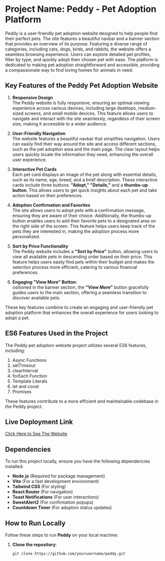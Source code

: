 # Project Name: **Peddy - Pet Adoption Platform**

Peddy is a user-friendly pet adoption website designed to help people find their perfect pets. The site features a beautiful navbar and a banner section that provides an overview of its purpose. Featuring a diverse range of categories, including cats, dogs, birds, and rabbits, the website offers a seamless browsing experience. Users can explore detailed pet profiles, filter by type, and quickly adopt their chosen pet with ease. The platform is dedicated to making pet adoption straightforward and accessible, providing a compassionate way to find loving homes for animals in need.

## Key Features of the Peddy Pet Adoption Website

1. **Responsive Design**  
   The Peddy website is fully responsive, ensuring an optimal viewing experience across various devices, including large desktops, medium-sized screens, and small mobile devices. This feature allows users to navigate and interact with the site seamlessly, regardless of their screen size, making it accessible to a wider audience.

2. **User-Friendly Navigation**  
   The website features a beautiful navbar that simplifies navigation. Users can easily find their way around the site and access different sections, such as the pet adoption area and the main page. The clear layout helps users quickly locate the information they need, enhancing the overall user experience.

3. **Interactive Pet Cards**  
   Each pet card displays an image of the pet along with essential details, such as its name, age, breed, and a brief description. These interactive cards include three buttons: **"Adopt," "Details,"** and a **thumbs-up button**. This allows users to get quick insights about each pet and take action based on their preferences.

4. **Adoption Confirmation and Favorites**  
   The site allows users to adopt pets with a confirmation message, ensuring they are aware of their choice. Additionally, the thumbs-up button enables users to add their favorite pets to a designated area on the right side of the screen. This feature helps users keep track of the pets they are interested in, making the adoption process more personalized.

5. **Sort by Price Functionality**  
   The Peddy website includes a **"Sort by Price"** button, allowing users to view all available pets in descending order based on their price. This feature helps users easily find pets within their budget and makes the selection process more efficient, catering to various financial preferences.

6. **Engaging "View More" Button:**  
   ositioned in the banner section, the **"View More"** button gracefully guides users to the main section, offering a seamless transition to discover available pets.

These key features combine to create an engaging and user-friendly pet adoption platform that enhances the overall experience for users looking to adopt a pet.

## ES6 Features Used in the Project

The Peddy pet adoption website project utilizes several ES6 features, including:

1. Async Functions
2. setTimeout
3. clearInterval
4. forEach Function
5. Template Literals
6. let and const
7. Promises

These features contribute to a more efficient and maintainable codebase in the Peddy project.


## Live Deployment Link
[Click Here to See The Website](https://pet-adoption-fh.netlify.app/)

## **Dependencies**

To run this project locally, ensure you have the following dependencies installed:

- **Node.js** (Required for package management)
- **Vite** (For a fast development environment)
- **Tailwind CSS** (For styling)
- **React Router** (For navigation)
- **Toast Notifications** (For user interactions)
- **SweetAlert2** (For confirmation popups)
- **Countdown Timer** (For adoption status updates)

## **How to Run Locally**

Follow these steps to run **Peddy** on your local machine:

1. **Clone the repository**:
   ```bash
   git clone https://github.com/yourusername/peddy.git
